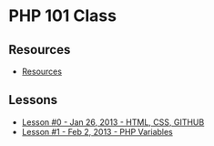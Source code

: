 PHP 101 Class
======

Resources
---
* [Resources](https://github.com/IndyPHP/php101/blob/master/Resources.md)

Lessons
---
* [Lesson #0 - Jan 26, 2013 - HTML, CSS, GITHUB](https://github.com/IndyPHP/php101/blob/master/Lesson0.md)
* [Lesson #1 - Feb 2, 2013 - PHP Variables](https://github.com/IndyPHP/php101/blob/master/Lesson1.md)

